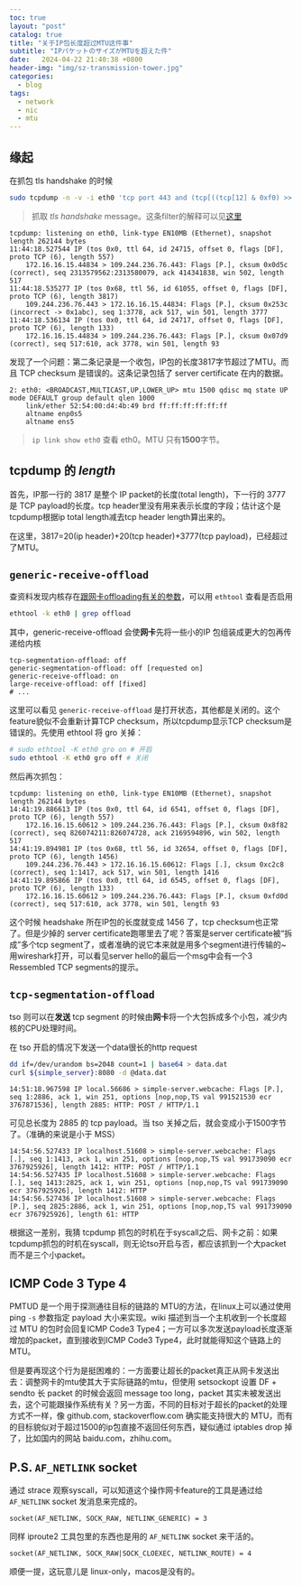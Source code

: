 ```yaml
---
toc: true
layout: "post"
catalog: true
title: "关于IP包长度超过MTU这件事"
subtitle: "IPパケットのサイズがMTUを超えた件"
date:   2024-04-22 21:40:38 +0800
header-img: "img/sz-transmission-tower.jpg"
categories:
  - blog
tags:
  - network
  - nic
  - mtu 
---
```


## 缘起

在抓包 tls handshake 的时候
```bash
sudo tcpdump -n -v -i eth0 'tcp port 443 and (tcp[((tcp[12] & 0xf0) >> 2)] = 0x16)'
```

> 抓取 _tls handshake_ message。这条filter的解释可以见[这里](https://stackoverflow.com/a/39644735/8706476)


```
tcpdump: listening on eth0, link-type EN10MB (Ethernet), snapshot length 262144 bytes
11:44:18.527544 IP (tos 0x0, ttl 64, id 24715, offset 0, flags [DF], proto TCP (6), length 557)
    172.16.16.15.44834 > 109.244.236.76.443: Flags [P.], cksum 0x0d5c (correct), seq 2313579562:2313580079, ack 414341838, win 502, length 517
11:44:18.535277 IP (tos 0x68, ttl 56, id 61055, offset 0, flags [DF], proto TCP (6), length 3817)
    109.244.236.76.443 > 172.16.16.15.44834: Flags [P.], cksum 0x253c (incorrect -> 0x1abc), seq 1:3778, ack 517, win 501, length 3777
11:44:18.536134 IP (tos 0x0, ttl 64, id 24717, offset 0, flags [DF], proto TCP (6), length 133)
    172.16.16.15.44834 > 109.244.236.76.443: Flags [P.], cksum 0x07d9 (correct), seq 517:610, ack 3778, win 501, length 93
```

发现了一个问题：第二条记录是一个收包，IP包的长度3817字节超过了MTU。而且 TCP checksum 是错误的。这条记录包括了 server certificate 在内的数据。

```
2: eth0: <BROADCAST,MULTICAST,UP,LOWER_UP> mtu 1500 qdisc mq state UP mode DEFAULT group default qlen 1000
    link/ether 52:54:00:d4:4b:49 brd ff:ff:ff:ff:ff:ff
    altname enp0s5
    altname ens5
```

> `ip link show eth0` 查看 eth0。MTU 只有**1500**字节。


## tcpdump 的 _length_ 

首先，IP那一行的 3817 是整个 IP packet的长度(total length)，下一行的 3777 是 TCP payload的长度。tcp header里没有用来表示长度的字段；估计这个是tcpdump根据ip total length减去tcp header length算出来的。

在这里，3817=20(ip header)+20(tcp header)+3777(tcp payload)，已经超过了MTU。

## `generic-receive-offload`

查资料发现内核存在[跟网卡offloading有关的参数](https://docs.kernel.org/networking/segmentation-offloads.html)，可以用 `ethtool` 查看是否启用


```bash
ethtool -k eth0 | grep offload
```

其中，generic-receive-offload 会使**网卡**先将一些小的IP 包组装成更大的包再传递给内核

```
tcp-segmentation-offload: off
generic-segmentation-offload: off [requested on]
generic-receive-offload: on
large-receive-offload: off [fixed]
# ...
```

这里可以看见 `generic-receive-offload` 是打开状态，其他都是关闭的。这个feature貌似不会重新计算TCP checksum，所以tcpdump显示TCP checksum是错误的。先使用 ethtool 将 gro 关掉：

```bash
# sudo ethtool -K eth0 gro on # 开启
sudo ethtool -K eth0 gro off # 关闭
```

然后再次抓包：

```
tcpdump: listening on eth0, link-type EN10MB (Ethernet), snapshot length 262144 bytes
14:41:19.886613 IP (tos 0x0, ttl 64, id 6541, offset 0, flags [DF], proto TCP (6), length 557)
    172.16.16.15.60612 > 109.244.236.76.443: Flags [P.], cksum 0x8f82 (correct), seq 826074211:826074728, ack 2169594896, win 502, length 517
14:41:19.894981 IP (tos 0x68, ttl 56, id 32654, offset 0, flags [DF], proto TCP (6), length 1456)
    109.244.236.76.443 > 172.16.16.15.60612: Flags [.], cksum 0xc2c8 (correct), seq 1:1417, ack 517, win 501, length 1416
14:41:19.895866 IP (tos 0x0, ttl 64, id 6545, offset 0, flags [DF], proto TCP (6), length 133)
    172.16.16.15.60612 > 109.244.236.76.443: Flags [P.], cksum 0xfd0d (correct), seq 517:610, ack 3778, win 501, length 93
```

这个时候 headshake 所在IP包的长度就变成 1456 了，tcp checksum也正常了。但是少掉的 server certificate跑哪里去了呢？答案是server certificate被“拆成”多个tcp segment了，或者准确的说它本来就是用多个segment进行传输的~用wireshark打开，可以看见server hello的最后一个msg中会有一个3 Ressembled TCP segments的提示。

## `tcp-segmentation-offload`

tso 则可以在**发送** tcp segment 的时候由**网卡**将一个大包拆成多个小包，减少内核的CPU处理时间。

在 tso 开启的情况下发送一个data很长的http request

```bash
dd if=/dev/urandom bs=2048 count=1 | base64 > data.dat
curl ${simple_server}:8080 -d @data.dat
```

```
14:51:18.967598 IP local.56686 > simple-server.webcache: Flags [P.], seq 1:2886, ack 1, win 251, options [nop,nop,TS val 991521530 ecr 3767871536], length 2885: HTTP: POST / HTTP/1.1
```

可见总长度为 2885 的 tcp payload。当 tso 关掉之后，就会变成小于1500字节了。（准确的来说是小于 MSS）

```
14:54:56.527433 IP localhost.51608 > simple-server.webcache: Flags [.], seq 1:1413, ack 1, win 251, options [nop,nop,TS val 991739090 ecr 3767925926], length 1412: HTTP: POST / HTTP/1.1
14:54:56.527435 IP localhost.51608 > simple-server.webcache: Flags [.], seq 1413:2825, ack 1, win 251, options [nop,nop,TS val 991739090 ecr 3767925926], length 1412: HTTP
14:54:56.527436 IP localhost.51608 > simple-server.webcache: Flags [P.], seq 2825:2886, ack 1, win 251, options [nop,nop,TS val 991739090 ecr 3767925926], length 61: HTTP
```

根据这一差别，我猜 tcpdump 抓包的时机在于syscall之后、网卡之前：如果tcpdump抓包的时机在syscall，则无论tso开启与否，都应该抓到一个大packet而不是三个小packet。

## ICMP Code 3 Type 4

PMTUD 是一个用于探测通往目标的链路的 MTU的方法，在linux上可以通过使用 ping `-s` 参数指定 payload 大小来实现。wiki 描述到当一个主机收到一个长度超过 MTU 的包时会回复ICMP Code3 Type4；一方可以多次发送payload长度逐渐增加的packet，直到接收到ICMP Code3 Type4，此时就能得知这个链路上的MTU。

但是要再现这个行为是挺困难的：一方面要让超长的packet真正从网卡发送出去：调整网卡的mtu使其大于实际链路的mtu，但使用 setsockopt 设置 DF + sendto 长 packet 的时候会返回 message too long，packet 其实未被发送出去，这个可能跟操作系统有关？另一方面，不同的目标对于超长的packet的处理方式不一样，像 github.com, stackoverflow.com 确实能支持很大的 MTU，而有的目标貌似对于超过1500的ip包直接不返回任何东西，疑似通过 iptables drop 掉了，比如国内的网站 baidu.com，zhihu.com。

## P.S. `AF_NETLINK` socket

通过 strace 观察syscall，可以知道这个操作网卡feature的工具是通过给 `AF_NETLINK` socket 发消息来完成的。

```
socket(AF_NETLINK, SOCK_RAW, NETLINK_GENERIC) = 3
```

同样 iproute2 工具包里的东西也是用的 `AF_NETLINK` socket 来干活的。

```
socket(AF_NETLINK, SOCK_RAW|SOCK_CLOEXEC, NETLINK_ROUTE) = 4
```

顺便一提，这玩意儿是 linux-only，macos是没有的。

